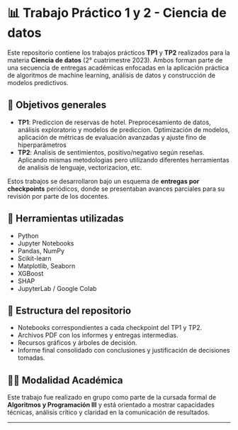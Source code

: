 # 📊 Trabajo Práctico 1 y 2 - Ciencia de datos

Este repositorio contiene los trabajos prácticos **TP1** y **TP2** realizados para la materia **Ciencia de datos** (2° cuatrimestre 2023). Ambos forman parte de una secuencia de entregas académicas enfocadas en la aplicación práctica de algoritmos de machine learning, análisis de datos y construcción de modelos predictivos.

## 🎯 Objetivos generales

- **TP1**: Prediccion de reservas de hotel. Preprocesamiento de datos, análisis exploratorio y modelos de prediccion. Optimización de modelos, aplicación de métricas de evaluación avanzadas y ajuste fino de hiperparámetros
- **TP2**: Analisis de sentimientos, positivo/negativo según reseñas. Aplicando mismas metodologias pero utilizando diferentes herramientas de analisis de lenguaje, vectorizacion, etc.

Estos trabajos se desarrollaron bajo un esquema de **entregas por checkpoints** periódicos, donde se presentaban avances parciales para su revisión por parte de los docentes.

## 🧰 Herramientas utilizadas

- Python
- Jupyter Notebooks
- Pandas, NumPy
- Scikit-learn
- Matplotlib, Seaborn
- XGBoost
- SHAP
- JupyterLab / Google Colab

## 📁 Estructura del repositorio

- Notebooks correspondientes a cada checkpoint del TP1 y TP2.
- Archivos PDF con los informes y entregas intermedias.
- Recursos gráficos y árboles de decisión.
- Informe final consolidado con conclusiones y justificación de decisiones tomadas.

## 👨‍🏫 Modalidad Académica

Este trabajo fue realizado en grupo como parte de la cursada formal de **Algoritmos y Programación III** y está orientado a mostrar capacidades técnicas, análisis crítico y claridad en la comunicación de resultados.

---

